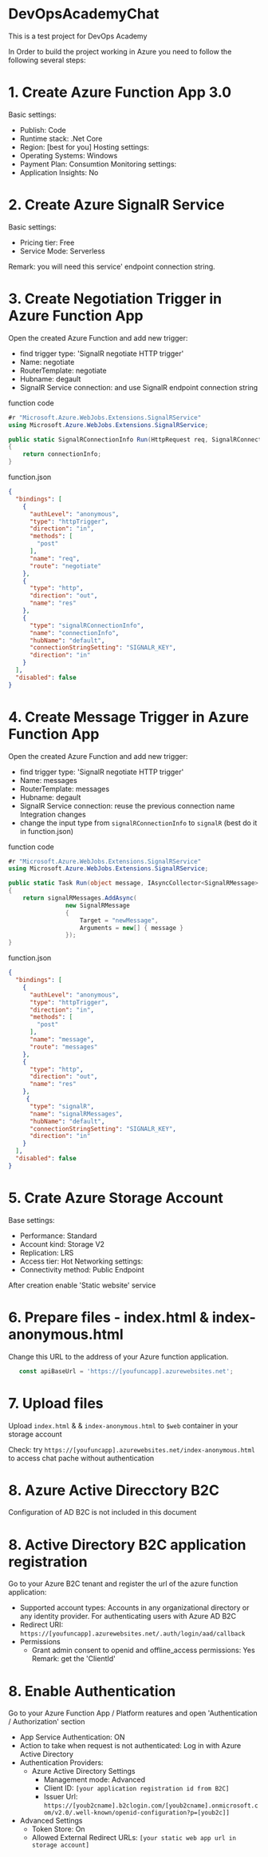 # DevOpsAcademyChat
This is a test project for DevOps Academy


In Order to build the project working in Azure you need to follow the following several steps:

# 1. Create Azure Function App 3.0 
Basic settings:
- Publish: Code
- Runtime stack: .Net Core
- Region: [best for you]
Hosting settings:
- Operating Systems: Windows
- Payment Plan: Consumtion
Monitoring settings:
- Application Insights: No

# 2. Create Azure SignalR Service
Basic settings:
- Pricing tier: Free
- Service Mode: Serverless

Remark: you will need this service' endpoint connection string.

# 3. Create Negotiation Trigger in Azure Function App
Open the created Azure Function and add new trigger:
- find trigger type: 'SignalR negotiate HTTP trigger'
- Name: negotiate
- RouterTemplate: negotiate
- Hubname: degault
- SignalR Service connection: <new> and use SignalR endpoint connection string

function code
```C#
#r "Microsoft.Azure.WebJobs.Extensions.SignalRService"
using Microsoft.Azure.WebJobs.Extensions.SignalRService;

public static SignalRConnectionInfo Run(HttpRequest req, SignalRConnectionInfo connectionInfo)
{
    return connectionInfo;
}
```

function.json
```JSON
{
  "bindings": [
    {
      "authLevel": "anonymous",
      "type": "httpTrigger",
      "direction": "in",
      "methods": [
        "post"
      ],
      "name": "req",
      "route": "negotiate"
    },
    {
      "type": "http",
      "direction": "out",
      "name": "res"
    },
    {
      "type": "signalRConnectionInfo",
      "name": "connectionInfo",
      "hubName": "default",
      "connectionStringSetting": "SIGNALR_KEY",
      "direction": "in"
    }
  ],
  "disabled": false
}
```

# 4. Create Message Trigger in Azure Function App
Open the created Azure Function and add new trigger:
- find trigger type: 'SignalR negotiate HTTP trigger'
- Name: messages
- RouterTemplate: messages
- Hubname: degault
- SignalR Service connection: reuse the previous connection name
Integration changes
- change the input type from `signalRConnectionInfo` to `signalR` (best do it in function.json)

function code
```C#
#r "Microsoft.Azure.WebJobs.Extensions.SignalRService"
using Microsoft.Azure.WebJobs.Extensions.SignalRService;

public static Task Run(object message, IAsyncCollector<SignalRMessage> signalRMessages)
{
    return signalRMessages.AddAsync(
                new SignalRMessage
                {
                    Target = "newMessage",
                    Arguments = new[] { message }
                });
}
```

function.json
```JSON
{
  "bindings": [
    {
      "authLevel": "anonymous",
      "type": "httpTrigger",
      "direction": "in",
      "methods": [
        "post"
      ],
      "name": "message",
      "route": "messages"
    },
    {
      "type": "http",
      "direction": "out",
      "name": "res"
    },
     {
      "type": "signalR",
      "name": "signalRMessages",
      "hubName": "default",
      "connectionStringSetting": "SIGNALR_KEY",
      "direction": "in"
    }
  ],
  "disabled": false
}
```

# 5. Crate Azure Storage Account
Base settings:
- Performance: Standard
- Account kind: Storage V2
- Replication: LRS
- Access tier: Hot
Networking settings:
- Connectivity method: Public Endpoint

After creation enable 'Static website' service

# 6. Prepare files - index.html & index-anonymous.html
Change this URL to the address of your Azure function application.
```JavaScript
   const apiBaseUrl = 'https://[youfuncapp].azurewebsites.net';
```

# 7. Upload files
Upload `index.html` & & `index-anonymous.html` to `$web` container in your storage account

Check: try `https://[youfuncapp].azurewebsites.net/index-anonymous.html` to access chat pache without authentication 

# 8. Azure Active Direcctory B2C
Configuration of AD B2C is not included in this document

# 8. Active Directory B2C application registration
Go to your Azure B2C tenant and register the url of the azure function application:
- Supported account types: Accounts in any organizational directory or any identity provider. For authenticating users with Azure AD B2C
- Redirect URI: `https://[youfuncapp].azurewebsites.net/.auth/login/aad/callback`
- Permissions
  - Grant admin consent to openid and offline_access permissions: Yes
Remark: get the 'ClientId'

# 8. Enable Authentication
Go to your Azure Function App / Platform reatures and open 'Authentication / Authorization' section
- App Service Authentication: ON
- Action to take when request is not authenticated: Log in with Azure Active Directory
- Authentication Providers:
  - Azure Active Directory Settings
    - Management mode: Advanced
    - Client ID: `[your application registration id from B2C]`
    - Issuer Url: `https://[youb2cname].b2clogin.com/[youb2cname].onmicrosoft.com/v2.0/.well-known/openid-configuration?p=[youb2c]]`
- Advanced Settings
  - Token Store: On
  - Allowed External Redirect URLs: `[your static web app url in storage account]`